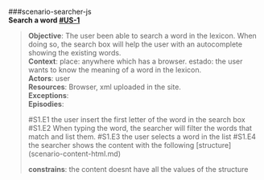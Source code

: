 ###scenario-searcher-js  
**Search a word [#US-1](scenario-1.md#scenario-1)**  

> **Objective**: The user been able to search a word in the lexicon. When doing so, the search box will help the user with an autocomplete showing the existing words.  
> **Context**: place: anywhere which has a browser. estado: the user wants to know the meaning of a word in the lexicon.  
> **Actors**:  user  
> **Resources**: Browser, xml uploaded in the site.  
> **Exceptions**:    
> **Episodies**:  
>  
> #S1.E1 the user insert the first letter of the word in the search box 
> #S1.E2 When typing the word, the searcher will filter the words that match and list them.
> #S1.E3 the user selects a word in the list
> #S1.E4 the searcher shows the content with the following [structure] (scenario-content-html.md)
>
> **constrains**: the content doesnt have all the values of the structure
